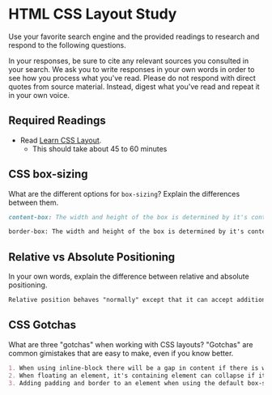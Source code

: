 # HTML CSS Layout Study

Use your favorite search engine and the provided readings to research and respond to the following questions.

In your responses, be sure to cite any relevant sources you consulted in your search. We ask you to write responses in your own words in order to see how you process what you've read. Please do not respond with direct quotes from source material. Instead, digest what you've read and repeat it in your own voice.

## Required Readings

- Read [Learn CSS Layout](http://learnlayout.com).
  - This should take about 45 to 60 minutes

## CSS box-sizing

What are the different options for `box-sizing`? Explain the differences between them.

```md
content-box: The width and height of the box is determined by it's content but not it's border, padding or margin.

border-box: The width and height of the box is determined by it's content, border and padding but not it's margin. This prevents the size of the box from spilling out past it's specified width/height when border and padding are applied.
```

## Relative vs Absolute Positioning

In your own words, explain the difference between relative and absolute positioning.

```md
Relative position behaves "normally" except that it can accept additional properties to change it's position (left, right, top, bottom). Absolutely positioned elements are anchored to the nearest positioned element.
```

## CSS Gotchas

What are three "gotchas" when working with CSS layouts? "Gotchas" are common gimistakes that are easy to make, even if you know better.

```md
1. When using inline-block there will be a gap in content if there is whitespace in the HTML.
2. When floating an element, it's containing element can collapse if it doesn't have enough content of it's own and it will need to be cleared.
3. Adding padding and border to an element when using the default box-sizing value of content-box will increase the elements total size; this happens even if you set a specific value for it's width or height.
```

